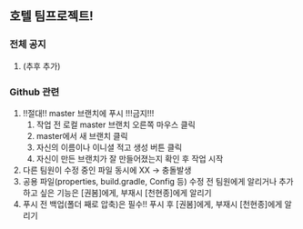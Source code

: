 ## 호텔 팀프로젝트!

### 전체 공지
1. (추후 추가)


### Github 관련
1. !!절대!! master 브랜치에 푸시 !!!금지!!!
   1) 작업 전 로컬 master 브랜치 오른쪽 마우스 클릭 
   2) master에서 새 브랜치 클릭 
   3) 자신의 이름이나 이니셜 적고 생성 버튼 클릭 
   4) 자신이 만든 브랜치가 잘 만들어졌는지 확인 후 작업 시작
2. 다른 팀원이 수정 중인 파일 동시에 XX -> 충돌발생
3. 공용 파일(properties, build.gradle, Config 등) 수정 전 팀원에게 알리거나 추가하고 싶은 기능은 [권봄]에게, 부재시 [천현종]에게 알리기
4. 푸시 전 백업(폴더 째로 압축)은 필수!! 푸시 후 [권봄]에게, 부재시 [천현종]에게 알리기